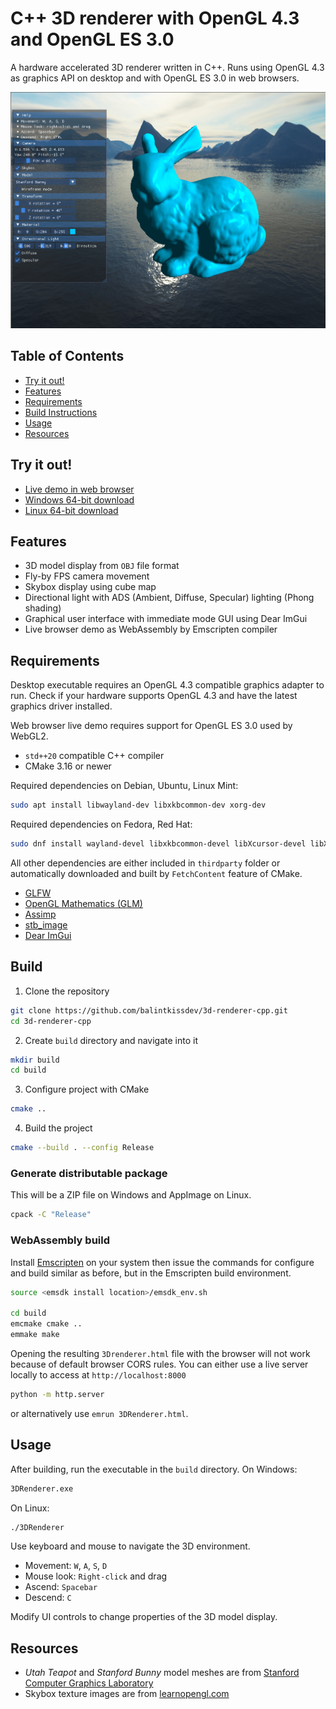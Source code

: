 # C++ 3D renderer with OpenGL 4.3 and OpenGL ES 3.0

A hardware accelerated 3D renderer written in C++. Runs using OpenGL 4.3  as
graphics API on desktop and with OpenGL ES 3.0 in web browsers.

![Demo](doc/img/demo.png)

## Table of Contents

- [Try it out!](#try-it-out)
- [Features](#features)
- [Requirements](#requirements)
- [Build Instructions](#build-instructions)
- [Usage](#usage)
- [Resources](#resources)

## Try it out!

- [Live demo in web browser](https://www.balintkissdev.com/3d-renderer-cpp)
- [Windows 64-bit download](https://github.com/balintkissdev/3d-renderer-cpp/releases/download/0.0.0/3DRenderer-0.0.0-win64.zip)
- [Linux 64-bit download](https://github.com/balintkissdev/3d-renderer-cpp/releases/download/0.0.0/3DRenderer-0.0.0-linux-x86_64.AppImage)

## Features

- 3D model display from `OBJ` file format
- Fly-by FPS camera movement
- Skybox display using cube map
- Directional light with ADS (Ambient, Diffuse, Specular) lighting (Phong shading)
- Graphical user interface with immediate mode GUI using Dear ImGui
- Live browser demo as WebAssembly by Emscripten compiler

## Requirements

Desktop executable requires an OpenGL 4.3 compatible graphics adapter to run.
Check if your hardware supports OpenGL 4.3 and have the latest graphics driver
installed.

Web browser live demo requires support for OpenGL ES 3.0 used by WebGL2.

- `std++20` compatible C++ compiler
- CMake 3.16 or newer

Required dependencies on Debian, Ubuntu, Linux Mint:

```sh
sudo apt install libwayland-dev libxkbcommon-dev xorg-dev
```

Required dependencies on Fedora, Red Hat:

```sh
sudo dnf install wayland-devel libxkbcommon-devel libXcursor-devel libXi-devel libXinerama-devel libXrandr-devel
```

All other dependencies are either included in `thirdparty` folder or automatically downloaded and built by `FetchContent` feature of CMake.

- [GLFW](glfw.org)
- [OpenGL Mathematics (GLM)](https://github.com/g-truc/glm)
- [Assimp](https://assimp.org/)
- [stb_image](https://github.com/nothings/stb/blob/master/stb_image.h)
- [Dear ImGui](https://github.com/ocornut/imgui)

## Build

1. Clone the repository

```sh
git clone https://github.com/balintkissdev/3d-renderer-cpp.git
cd 3d-renderer-cpp
```

2. Create `build` directory and navigate into it

```sh
mkdir build
cd build
```

3. Configure project with CMake

```sh
cmake ..
```

4. Build the project

```sh
cmake --build . --config Release
```

### Generate distributable package

This will be a ZIP file on Windows and AppImage on Linux.

```sh
cpack -C "Release"
```

### WebAssembly build

Install
[Emscripten](https://emscripten.org/docs/getting_started/downloads.html) on
your system then issue the commands for configure and build similar as before,
but in the Emscripten build environment.

```sh
source <emsdk install location>/emsdk_env.sh

cd build
emcmake cmake ..
emmake make
```

Opening the resulting `3Drenderer.html` file with the browser will not work because of
default browser CORS rules. You can either use a live server locally to access
at `http://localhost:8000`

```sh
python -m http.server
```

or alternatively use `emrun 3DRenderer.html`.

## Usage

After building, run the executable in the `build` directory. On Windows:

```cmd
3DRenderer.exe
```

On Linux:

```cmd
./3DRenderer
```

Use keyboard and mouse to navigate the 3D environment.

- Movement: `W`, `A`, `S`, `D`
- Mouse look: `Right-click` and drag
- Ascend: `Spacebar`
- Descend: `C`

Modify UI controls to change properties of the 3D model display.

## Resources

- *Utah Teapot* and *Stanford Bunny* model meshes are from [Stanford Computer Graphics Laboratory](https://graphics.stanford.edu/)
- Skybox texture images are from [learnopengl.com](https://learnopengl.com/Advanced-OpenGL/Cubemaps)
